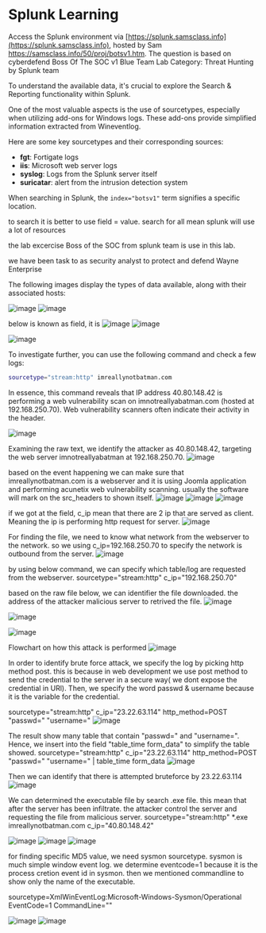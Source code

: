 # Splunk Learning

Access the Splunk environment via [https://splunk.samsclass.info](https://splunk.samsclass.info), hosted by Sam https://samsclass.info/50/proj/botsv1.htm.
The question is based on cyberdefend  Boss Of The SOC v1 Blue Team Lab Category: Threat Hunting by Splunk team

To understand the available data, it's crucial to explore the Search & Reporting functionality within Splunk.

One of the most valuable aspects is the use of sourcetypes, especially when utilizing add-ons for Windows logs. These add-ons provide simplified information extracted from Wineventlog.

Here are some key sourcetypes and their corresponding sources:

- **fgt**: Fortigate logs
- **iis**: Microsoft web server logs
- **syslog**: Logs from the Splunk server itself
- **suricatar**: alert from the intrusion detection system
  
When searching in Splunk, the `index="botsv1"` term signifies a specific location.


to search it is better to use field = value. search for all mean splunk will use a lot of resources

the lab excercise Boss of the SOC from splunk team is use in this lab.

we have been task to as security analyst to protect and defend Wayne Enterprise


The following images display the types of data available, along with their associated hosts:

![image](https://github.com/popipo74/SplunkLearning/assets/46301752/b4257874-08da-4147-a3b2-a36a0cdd482d)
![image](https://github.com/popipo74/SplunkLearning/assets/46301752/1143655b-b759-4b48-9bab-9147f3201208)

below is known as field, it is 
![image](https://github.com/popipo74/SplunkLearning/assets/46301752/9dd723da-46d7-4703-acfe-d81373fd25fa)
![image](https://github.com/popipo74/SplunkLearning/assets/46301752/664badb8-c266-4a40-9852-a75922417bea)

![image](https://github.com/popipo74/SplunkLearning/assets/46301752/031fcf07-0146-4e06-b0c3-0665e153b7d3)


To investigate further, you can use the following command and check a few logs:

```bash
sourcetype="stream:http" imreallynotbatman.com
```

In essence, this command reveals that IP address 40.80.148.42 is performing a web vulnerability scan on imnotreallyabatman.com (hosted at 192.168.250.70). Web vulnerability scanners often indicate their activity in the header.

![image](https://github.com/popipo74/SplunkLearning/assets/46301752/7db03dbc-6ec1-487e-bbd9-e44b6f72efa1)

Examining the raw text, we identify the attacker as 40.80.148.42, targeting the web server imnotreallyabatman at 192.168.250.70.
![image](https://github.com/popipo74/SplunkLearning/assets/46301752/f5754e6b-94fb-4e21-b33d-d64c8372c26b)


based on the event happening we can make sure that imreallynotbatman.com is a webserver and it is using Joomla application and performing acunetix web vulnerability scanning.
usually the software will mark on the src_headers to shown itself.
![image](https://github.com/popipo74/SplunkLearning/assets/46301752/bae96ba9-b3b7-43a7-a013-f7677fe2f0b9)
![image](https://github.com/popipo74/SplunkLearning/assets/46301752/1706ffb5-3d75-44e8-a84c-5b816992ff91)
![image](https://github.com/popipo74/SplunkLearning/assets/46301752/d5fd6c87-ccc1-4676-af0b-9c59e1cc8464)

if we got at the field, c_ip mean that there are 2 ip that are served as client. Meaning the ip is performing http request for server.
![image](https://github.com/popipo74/SplunkLearning/assets/46301752/d73f39a9-df56-44a0-9db7-3b8109c1f6b4)

For finding the file, we need to know what network from the webserver to the network. so we using c_ip=192.168.250.70 to specify the network is outbound from the server.
![image](https://github.com/popipo74/SplunkLearning/assets/46301752/e121faa3-0da0-4705-a94d-d03f19241e4d)

by using below command, we can specify which table/log are requested from the webserver.
sourcetype="stream:http" c_ip="192.168.250.70"

based on the raw file below, we can identifier the file downloaded. the address of the attacker malicious server to retrived the file.
![image](https://github.com/popipo74/SplunkLearning/assets/46301752/ef2227d8-0902-477a-8f24-25d8d4a75549)

![image](https://github.com/popipo74/SplunkLearning/assets/46301752/a7dc4f8e-5dcc-4a29-8e88-b02bffc1bd1b)

![image](https://github.com/popipo74/SplunkLearning/assets/46301752/c583637f-b36f-48e9-ac2f-1a5ef54180ee)

Flowchart on how this attack is performed
![image](https://github.com/popipo74/SplunkLearning/assets/46301752/6ea188f4-7089-4cc1-a1b1-3bdc9991786f)

In order to identify brute force attack, we specify the log by picking http method post. this is because in web development we use post method to send the credential to the server in a secure way( we dont expose the credential in URl).
Then, we specify the word passwd & username because it is the variable for the credential.

sourcetype="stream:http" c_ip="23.22.63.114" http_method=POST  "passwd=" "username="
![image](https://github.com/popipo74/SplunkLearning/assets/46301752/55cfe648-218e-4649-aea2-8088405b45eb)

The result show many table that contain "passwd=" and "username=". Hence, we insert into the field "table_time form_data" to simplify the table showed.
sourcetype="stream:http" c_ip="23.22.63.114" http_method=POST  "passwd=" "username=" | table_time form_data
![image](https://github.com/popipo74/SplunkLearning/assets/46301752/b4f6a387-2bbc-4bcb-8cbb-19e7979745c7)

Then we can identify that there is attempted bruteforce by 23.22.63.114
![image](https://github.com/popipo74/SplunkLearning/assets/46301752/e1e7e595-3115-4ba8-bd4a-72365ac59279)

We can determined the executable file by search .exe file. this mean that after the server has been infiltrate. the attacker control the server and requesting the file from malicious server.
sourcetype="stream:http"  *.exe imreallynotbatman.com c_ip="40.80.148.42"


![image](https://github.com/popipo74/SplunkLearning/assets/46301752/a2181ab2-13ee-48aa-8aa2-14c0b5b5a4d1)
![image](https://github.com/popipo74/SplunkLearning/assets/46301752/36a53848-bfa5-4df8-8a04-02e175a2b36d)
![image](https://github.com/popipo74/SplunkLearning/assets/46301752/0b7e045e-b661-4734-a1ea-771b82c57d1a)

for finding specific MD5 value, we need sysmon sourcetype. sysmon is much simple window event log.
we determine eventcode=1 because it is the process cretion event id in sysmon. then we mentioned commandline to show only the name of the executable.

sourcetype=XmlWinEventLog:Microsoft-Windows-Sysmon/Operational EventCode=1 CommandLine="<name of executable>"

![image](https://github.com/popipo74/SplunkLearning/assets/46301752/282c76b9-247b-4034-b7d3-e123e19f449e)
![image](https://github.com/popipo74/SplunkLearning/assets/46301752/8124cc71-3d78-4e89-912b-3d40ae3b5df0)
